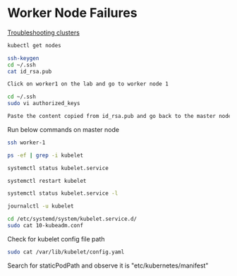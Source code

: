 
# Worker Node Failures

[Troubleshooting clusters]("https://kubernetes.io/docs/tasks/debug-application-cluster/debug-cluster/")

```bash
kubectl get nodes
```

```bash
ssh-keygen
cd ~/.ssh
cat id_rsa.pub
```

```txt
Click on worker1 on the lab and go to worker node 1
```

```bash
cd ~/.ssh
sudo vi authorized_keys
```

```txt
Paste the content copied from id_rsa.pub and go back to the master node
```

Run below commands on master node

```bash
ssh worker-1
```

```bash
ps -ef | grep -i kubelet
```

```bash
systemctl status kubelet.service
```

```bash
systemctl restart kubelet
```

```bash
systemctl status kubelet.service -l
```

```bash
journalctl -u kubelet
```

```bash
cd /etc/systemd/system/kubelet.service.d/
sudo cat 10-kubeadm.conf
```
Check for kubelet config file path

```bash
sudo cat /var/lib/kubelet/config.yaml
```

Search for staticPodPath and observe it is "etc/kubernetes/manifest"

